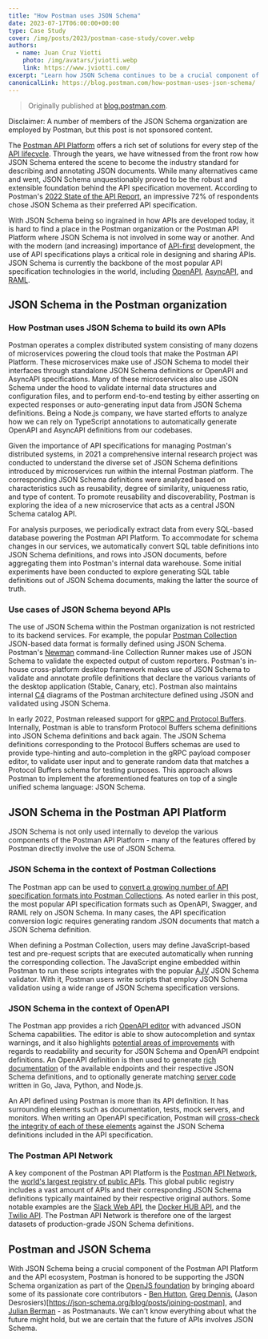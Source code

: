 ```yaml
---
title: "How Postman uses JSON Schema"
date: 2023-07-17T06:00:00+00:00
type: Case Study
cover: /img/posts/2023/postman-case-study/cover.webp
authors:
  - name: Juan Cruz Viotti
    photo: /img/avatars/jviotti.webp
    link: https://www.jviotti.com/
excerpt: "Learn how JSON Schema continues to be a crucial component of the Postman API Platform and the API ecosystem."
canonicalLink: https://blog.postman.com/how-postman-uses-json-schema/
---
```


> Originally published at [blog.postman.com](https://blog.postman.com/how-postman-uses-json-schema).

<div className="border-2 py-3 px-3 border-blue-400 bg-blue-100 text-blue-700">
Disclaimer: A number of members of the JSON Schema organization are employed by Postman, but this post is not sponsored content.
</div>

The [Postman API Platform](https://blog.postman.com/announcing-postman-v10/) offers a rich set of solutions for every step of the [API lifecycle](https://www.postman.com/api-platform/api-lifecycle/). Through the years, we have witnessed from the front row how JSON Schema entered the scene to become the industry standard for describing and annotating JSON documents. While many alternatives came and went, JSON Schema unquestionably proved to be the robust and extensible foundation behind the API specification movement. According to Postman's [2022 State of the API Report](https://www.postman.com/state-of-api/api-technologies/#api-technologies), an impressive 72% of respondents chose JSON Schema as their preferred API specification.

With JSON Schema being so ingrained in how APIs are developed today, it is hard to find a place in the Postman organization or the Postman API Platform where JSON Schema is not involved in some way or another. And with the modern (and increasing) importance of [API-first](https://www.postman.com/use-cases/api-first-development/) development, the use of API specifications plays a critical role in designing and sharing APIs. JSON Schema is currently the backbone of the most popular API specification technologies in the world, including [OpenAPI](https://www.openapis.org/), [AsyncAPI](https://www.asyncapi.com/), and [RAML](https://raml.org/).

## JSON Schema in the Postman organization

### How Postman uses JSON Schema to build its own APIs

Postman operates a complex distributed system consisting of many dozens of microservices powering the cloud tools that make the Postman API Platform. These microservices make use of JSON Schema to model their interfaces through standalone JSON Schema definitions or OpenAPI and AsyncAPI specifications. Many of these microservices also use JSON Schema under the hood to validate internal data structures and configuration files, and to perform end-to-end testing by either asserting on expected responses or auto-generating input data from JSON Schema definitions. Being a Node.js company, we have started efforts to analyze how we can rely on TypeScript annotations to automatically generate OpenAPI and AsyncAPI definitions from our codebases.

Given the importance of API specifications for managing Postman's distributed systems, in 2021 a comprehensive internal research project was conducted to understand the diverse set of JSON Schema definitions introduced by microservices run within the internal Postman platform. The corresponding JSON Schema definitions were analyzed based on characteristics such as reusability, degree of similarity, uniqueness ratio, and type of content. To promote reusability and discoverability, Postman is exploring the idea of a new microservice that acts as a central JSON Schema catalog API.

For analysis purposes, we periodically extract data from every SQL-based database powering the Postman API Platform. To accommodate for schema changes in our services, we automatically convert SQL table definitions into JSON Schema definitions, and rows into JSON documents, before aggregating them into Postman's internal data warehouse. Some initial experiments have been conducted to explore generating SQL table definitions out of JSON Schema documents, making the latter the source of truth.

### Use cases of JSON Schema beyond APIs

The use of JSON Schema within the Postman organization is not restricted to its backend services. For example, the popular [Postman Collection](https://www.postman.com/collection/) JSON-based data format is formally defined using JSON Schema. Postman's [Newman](https://learning.postman.com/docs/collections/using-newman-cli/command-line-integration-with-newman/) command-line Collection Runner makes use of JSON Schema to validate the expected output of custom reporters. Postman's in-house cross-platform desktop framework makes use of JSON Schema to validate and annotate profile definitions that declare the various variants of the desktop application (Stable, Canary, etc). Postman also maintains internal [C4](https://c4model.com/) diagrams of the Postman architecture defined using JSON and validated using JSON Schema.

In early 2022, Postman released support for [gRPC and Protocol Buffers](https://blog.postman.com/postman-now-supports-grpc/). Internally, Postman is able to transform Protocol Buffers schema definitions into JSON Schema definitions and back again. The JSON Schema definitions corresponding to the Protocol Buffers schemas are used to provide type-hinting and auto-completion in the gRPC payload composer editor, to validate user input and to generate random data that matches a Protocol Buffers schema for testing purposes. This approach allows Postman to implement the aforementioned features on top of a single unified schema language: JSON Schema.

## JSON Schema in the Postman API Platform

JSON Schema is not only used internally to develop the various components of the Postman API Platform - many of the features offered by Postman directly involve the use of JSON Schema.

### **JSON Schema in the context of Postman Collections**

The Postman app can be used to [convert a growing number of API specification formats into Postman Collections](https://learning.postman.com/docs/developer/collection-conversion/). As noted earlier in this post, the most popular API specification formats such as OpenAPI, Swagger, and RAML rely on JSON Schema. In many cases, the API specification conversion logic requires generating random JSON documents that match a JSON Schema definition.

When defining a Postman Collection, users may define JavaScript-based test and pre-request scripts that are executed automatically when running the corresponding collection. The JavaScript engine embedded within Postman to run these scripts integrates with the popular [AJV](https://ajv.js.org/) JSON Schema validator. With it, Postman users write scripts that employ JSON Schema validation using a wide range of JSON Schema specification versions.

### **JSON Schema in the context of OpenAPI**

The Postman app provides a rich [OpenAPI editor](https://learning.postman.com/docs/designing-and-developing-your-api/defining-an-api/) with advanced JSON Schema capabilities. The editor is able to show autocompletion and syntax warnings, and it also highlights [potential areas of improvements](https://learning.postman.com/docs/api-governance/api-definition/api-definition-warnings/) with regards to readability and security for JSON Schema and OpenAPI endpoint definitions. An OpenAPI definition is then used to generate [rich documentation](https://learning.postman.com/docs/publishing-your-api/documenting-your-api/) of the available endpoints and their respective JSON Schema definitions, and to optionally generate matching [server code](https://learning.postman.com/docs/designing-and-developing-your-api/generating-server-code/) written in Go, Java, Python, and Node.js.

An API defined using Postman is more than its API definition. It has surrounding elements such as documentation, tests, mock servers, and monitors. When writing an OpenAPI specification, Postman will [cross-check the integrity of each of these elements](https://learning.postman.com/docs/designing-and-developing-your-api/validating-elements-against-schema/) against the JSON Schema definitions included in the API specification.

### **The Postman API Network**

A key component of the Postman API Platform is the [Postman API Network](https://www.postman.com/api-network/), the [world's largest registry of public APIs](https://blog.postman.com/postman-public-api-network-is-now-the-worlds-largest-public-api-hub/). This global public registry includes a vast amount of APIs and their corresponding JSON Schema definitions typically maintained by their respective original authors. Some notable examples are the [Slack Web API](https://www.postman.com/slackhq/workspace/slack-api/collection/13509546-993e3b18-d277-4189-8ce5-af45df38e336), the [Docker HUB API](https://www.postman.com/dockerdev/workspace/docker-hub/collection/17990590-9574e087-2a50-4ecf-88b3-55f12a29d99e), and the [Twilio API](https://www.postman.com/twilio/workspace/twilio-api/overview). The Postman API Network is therefore one of the largest datasets of production-grade JSON Schema definitions.

## Postman and JSON Schema

With JSON Schema being a crucial component of the Postman API Platform and the API ecosystem, Postman is honored to be supporting the JSON Schema organization as part of the [OpenJS foundation](https://json-schema.org/blog/posts/json-schema-joins-the-openjsf) by bringing aboard some of its passionate core contributors - [Ben Hutton](https://blog.postman.com/ben-hutton-joins-postman-to-lead-json-schema-strategy/), [Greg Dennis](https://json-schema.org/blog/posts/and-then-there-were-three), (Jason Desrosiers)[https://json-schema.org/blog/posts/joining-postman], and [Julian Berman](https://json-schema.org/blog/posts/hello-world-hello-postman) - as Postmanauts. We can't know everything about what the future might hold, but we are certain that the future of APIs involves JSON Schema.